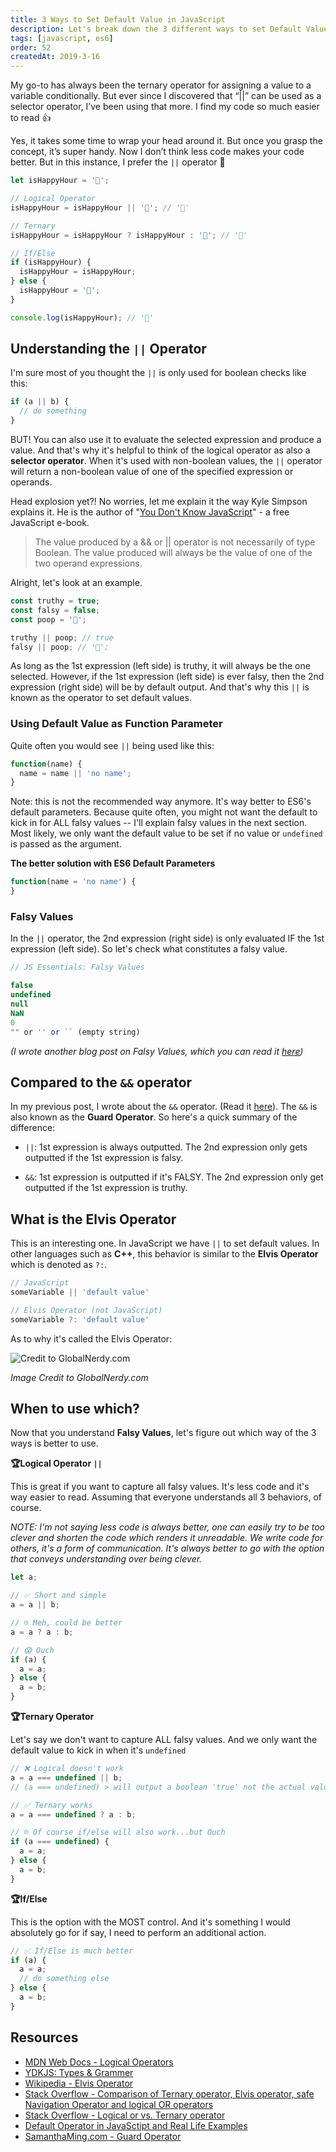 ```yaml
---
title: 3 Ways to Set Default Value in JavaScript
description: Let's break down the 3 different ways to set Default Values using  logical operator, ternary, and if/else.
tags: [javascript, es6]
order: 52
createdAt: 2019-3-16
---
```


My go-to has always been the ternary operator for assigning a value to a variable conditionally. But ever since I discovered that “||” can be used as a selector operator, I’ve been using that more. I find my code so much easier to read 👍

Yes, it takes some time to wrap your head around it. But once you grasp the concept, it’s super handy. Now I don’t think less code makes your code better. But in this instance, I prefer the `||` operator 🤩

```javascript
let isHappyHour = '🍺';

// Logical Operator
isHappyHour = isHappyHour || '🍵'; // '🍺'

// Ternary
isHappyHour = isHappyHour ? isHappyHour : '🍵'; // '🍺'

// If/Else
if (isHappyHour) {
  isHappyHour = isHappyHour;
} else {
  isHappyHour = '🍵';
}

console.log(isHappyHour); // '🍺'
```

<markdown-toc></markdown-toc>

## Understanding the `||` Operator

I'm sure most of you thought the `||` is only used for boolean checks like this:

```javascript
if (a || b) {
  // do something
}
```

BUT! You can also use it to evaluate the selected expression and produce a value. And that's why it's helpful to think of the logical operator as also a **selector operator**. When it's used with non-boolean values, the `||` operator will return a non-boolean value of one of the specified expression or operands.

Head explosion yet?! No worries, let me explain it the way Kyle Simpson explains it. He is the author of "[You Don't Know JavaScript](https://github.com/getify/You-Dont-Know-JS/blob/f0d591b6502c080b92e18fc470432af8144db610/types%20%26%20grammar/ch4.md#operators--and-)" - a free JavaScript e-book.

> The value produced by a && or || operator is not necessarily of type Boolean. The value produced will always be the value of one of the two operand expressions.

Alright, let's look at an example.

```javascript
const truthy = true;
const falsy = false;
const poop = '💩';

truthy || poop; // true
falsy || poop; // '💩';
```

As long as the 1st expression (left side) is truthy, it will always be the one selected. However, if the 1st expression (left side) is ever falsy, then the 2nd expression (right side) will be by default output. And that's why this `||` is known as the operator to set default values.

### Using Default Value as Function Parameter

Quite often you would see `||` being used like this:

```javascript
function(name) {
  name = name || 'no name';
}
```

Note: this is not the recommended way anymore. It's way better to ES6's default parameters. Because quite often, you might not want the default to kick in for ALL falsy values -- I'll explain falsy values in the next section. Most likely, we only want the default value to be set if no value or `undefined` is passed as the argument.

**The better solution with ES6 Default Parameters**

```javascript
function(name = 'no name') {
}
```

### Falsy Values

In the `||` operator, the 2nd expression (right side) is only evaluated IF the 1st expression (left side). So let's check what constitutes a falsy value.

```javascript
// JS Essentials: Falsy Values

false
undefined
null
NaN
0
"" or '' or `` (empty string)
```

_(I wrote another blog post on Falsy Values, which you can read it [here](https://www.samanthaming.com/tidbits/25-js-essentials-falsy-values))_

## Compared to the `&&` operator

In my previous post, I wrote about the `&&` operator. (Read it [here](https://medium.com/@samanthaming/prevent-object-retrieval-typeerror-with-74ea0a58437f)). The `&&` is also known as the **Guard Operator**. So here's a quick summary of the difference:

- `||`: 1st expression is always outputted. The 2nd expression only gets outputted if the 1st expression is falsy.

- `&&`: 1st expression is outputted if it's FALSY. The 2nd expression only get outputted if the 1st expression is truthy.

## What is the Elvis Operator

This is an interesting one. In JavaScript we have `||` to set default values. In other languages such as **C++**, this behavior is similar to the **Elvis Operator** which is denoted as `?:`.

```javascript
// JavaScript
someVariable || 'default value'

// Elvis Operator (not JavaScript)
someVariable ?: 'default value'
```

As to why it's called the Elvis Operator:

![Credit to GlobalNerdy.com](https://thepracticaldev.s3.amazonaws.com/i/7itmzmaoim6awjmqop4k.jpg)

_Image Credit to GlobalNerdy.com_

## When to use which?

Now that you understand **Falsy Values**, let's figure out which way of the 3 ways is better to use.

**🏆Logical Operator `||`**

This is great if you want to capture all falsy values. It's less code and it's way easier to read. Assuming that everyone understands all 3 behaviors, of course.

_NOTE: I'm not saying less code is always better, one can easily try to be too clever and shorten the code which renders it unreadable. We write code for others, it's a form of communication. It's always better to go with the option that conveys understanding over being clever._

```javascript
let a;

// ✅ Short and simple
a = a || b;

// ☹️ Meh, could be better
a = a ? a : b;

// 😱 Ouch
if (a) {
  a = a;
} else {
  a = b;
}
```

**🏆Ternary Operator**

Let's say we don't want to capture ALL falsy values. And we only want the default value to kick in when it's `undefined`

```javascript
// ❌ Logical doesn't work
a = a === undefined || b;
// (a === undefined) > will output a boolean 'true' not the actual value

// ✅ Ternary works
a = a === undefined ? a : b;

// ☹️ Of course if/else will also work...but Ouch
if (a === undefined) {
  a = a;
} else {
  a = b;
}
```

**🏆If/Else**

This is the option with the MOST control. And it's something I would absolutely go for if say, I need to perform an additional action.

```javascript
// ✅ If/Else is much better
if (a) {
  a = a;
  // do something else
} else {
  a = b;
}
```

## Resources

- [MDN Web Docs - Logical Operators](https://developer.mozilla.org/en-US/docs/Web/JavaScript/)
- [YDKJS: Types & Grammer](https://github.com/getify/You-Dont-Know-JS/blob/f0d591b6502c080b92e18fc470432af8144db610/types%20%26%20grammar/ch4.md)
- [Wikipedia - Elvis Operator](https://en.wikipedia.org/wiki/Elvis_operator)
- [Stack Overflow - Comparison of Ternary operator, Elvis operator, safe Navigation Operator and logical OR operators](https://stackoverflow.com/questions/44046927/comparison-of-ternary-operator-elvis-operator-safe-navigation-operator-and-log)
- [Stack Overflow - Logical or vs. Ternary operator](https://stackoverflow.com/questions/42026158/precedence-logical-or-vs-ternary-operator)
- [Default Operator in JavaSctipt and Real Life Examples](https://zzz.buzz/2016/01/10/default-operator-in-javascript-and-real-life-examples/)
- [SamanthaMing.com - Guard Operator](https://www.samanthaming.com/tidbits/51-prevent-object-retrieval-type-error-with-guard-operator)
